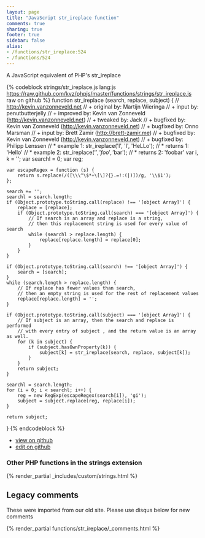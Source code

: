 ```yaml
---
layout: page
title: "JavaScript str_ireplace function"
comments: true
sharing: true
footer: true
sidebar: false
alias:
- /functions/str_ireplace:524
- /functions/524
---
```

<!-- Generated by Rakefile:build -->
A JavaScript equivalent of PHP's str_ireplace

{% codeblock strings/str_ireplace.js lang:js https://raw.github.com/kvz/phpjs/master/functions/strings/str_ireplace.js raw on github %}
function str_ireplace (search, replace, subject) {
    // http://kevin.vanzonneveld.net
    // +   original by: Martijn Wieringa
    // +      input by: penutbutterjelly
    // +   improved by: Kevin van Zonneveld (http://kevin.vanzonneveld.net)
    // +    tweaked by: Jack
    // +   bugfixed by: Kevin van Zonneveld (http://kevin.vanzonneveld.net)
    // +   bugfixed by: Onno Marsman
    // +      input by: Brett Zamir (http://brett-zamir.me)
    // +   bugfixed by: Kevin van Zonneveld (http://kevin.vanzonneveld.net)
    // +   bugfixed by: Philipp Lenssen
    // *     example 1: str_ireplace('l', 'l', 'HeLLo');
    // *     returns 1: 'Hello'
    // *     example 2: str_ireplace('$', 'foo', '$bar');
    // *     returns 2: 'foobar'
    var i, k = '';
    var searchl = 0;
    var reg;

    var escapeRegex = function (s) {
        return s.replace(/([\\\^\$*+\[\]?{}.=!:(|)])/g, '\\$1');
    };

    search += '';
    searchl = search.length;
    if (Object.prototype.toString.call(replace) !== '[object Array]') {
        replace = [replace];
        if (Object.prototype.toString.call(search) === '[object Array]') {
            // If search is an array and replace is a string,
            // then this replacement string is used for every value of search
            while (searchl > replace.length) {
                replace[replace.length] = replace[0];
            }
        }
    }

    if (Object.prototype.toString.call(search) !== '[object Array]') {
        search = [search];
    }
    while (search.length > replace.length) {
        // If replace has fewer values than search,
        // then an empty string is used for the rest of replacement values
        replace[replace.length] = '';
    }

    if (Object.prototype.toString.call(subject) === '[object Array]') {
        // If subject is an array, then the search and replace is performed
        // with every entry of subject , and the return value is an array as well.
        for (k in subject) {
            if (subject.hasOwnProperty(k)) {
                subject[k] = str_ireplace(search, replace, subject[k]);
            }
        }
        return subject;
    }

    searchl = search.length;
    for (i = 0; i < searchl; i++) {
        reg = new RegExp(escapeRegex(search[i]), 'gi');
        subject = subject.replace(reg, replace[i]);
    }

    return subject;
}
{% endcodeblock %}

 - [view on github](https://github.com/kvz/phpjs/blob/master/functions/strings/str_ireplace.js)
 - [edit on github](https://github.com/kvz/phpjs/edit/master/functions/strings/str_ireplace.js)

### Other PHP functions in the strings extension
{% render_partial _includes/custom/strings.html %}
## Legacy comments
These were imported from our old site. Please use disqus below for new comments
<div style="overflow-y: scroll; max-height: 500px;">
{% render_partial functions/str_ireplace/_comments.html %}
</div>
